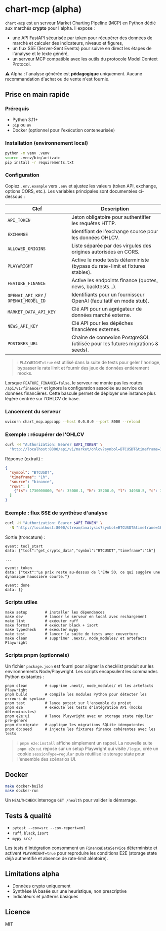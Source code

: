 # chart-mcp (alpha)

`chart-mcp` est un serveur Market Charting Pipeline (MCP) en Python dédié aux marchés **crypto** pour l'alpha. Il expose :

- une API FastAPI sécurisée par token pour récupérer des données de marché et calculer des indicateurs, niveaux et figures,
- un flux SSE (Server-Sent Events) pour suivre en direct les étapes de l'analyse et le texte généré,
- un serveur MCP compatible avec les outils du protocole Model Context Protocol.

⚠️ Alpha : l'analyse générée est **pédagogique** uniquement. Aucune recommandation d'achat ou de vente n'est fournie.

## Prise en main rapide

### Prérequis

- Python 3.11+
- `pip` ou `uv`
- Docker (optionnel pour l'exécution conteneurisée)

### Installation (environnement local)

```bash
python -m venv .venv
source .venv/bin/activate
pip install -r requirements.txt
```

### Configuration

Copiez `.env.example` vers `.env` et ajustez les valeurs (token API, exchange, options CORS, etc.).
Les variables principales sont documentées ci-dessous :

| Clef | Description |
| --- | --- |
| `API_TOKEN` | Jeton obligatoire pour authentifier les requêtes HTTP. |
| `EXCHANGE` | Identifiant de l'exchange source pour les données OHLCV. |
| `ALLOWED_ORIGINS` | Liste séparée par des virgules des origines autorisées en CORS. |
| `PLAYWRIGHT` | Active le mode tests déterministe (bypass du rate-limit et fixtures stables). |
| `FEATURE_FINANCE` | Active les endpoints finance (quotes, news, backtests...). |
| `OPENAI_API_KEY` / `OPENAI_MODEL_ID` | Identifiants pour un fournisseur OpenAI (facultatif en mode stub). |
| `MARKET_DATA_API_KEY` | Clé API pour un agrégateur de données marché externe. |
| `NEWS_API_KEY` | Clé API pour les dépêches financières externes. |
| `POSTGRES_URL` | Chaîne de connexion PostgreSQL (utilisée pour les futures migrations & seeds). |

> ℹ️ `PLAYWRIGHT=true` est utilisé dans la suite de tests pour geler l'horloge, bypasser le rate limit
> et fournir des jeux de données entièrement mocks.

Lorsque `FEATURE_FINANCE=false`, le serveur ne monte pas les routes `/api/v1/finance/*` et ignore
la configuration associée au service de données financières. Cette bascule permet de déployer une
instance plus légère centrée sur l'OHLCV de base.

### Lancement du serveur

```bash
uvicorn chart_mcp.app:app --host 0.0.0.0 --port 8000 --reload
```

### Exemple : récupérer de l'OHLCV

```bash
curl -H "Authorization: Bearer $API_TOKEN" \
  "http://localhost:8000/api/v1/market/ohlcv?symbol=BTCUSDT&timeframe=1h&limit=500"
```

Réponse (extrait) :

```json
{
  "symbol": "BTCUSDT",
  "timeframe": "1h",
  "source": "binance",
  "rows": [
    {"ts": 1730000000, "o": 35000.1, "h": 35200.0, "l": 34980.5, "c": 35110.0, "v": 123.45}
  ]
}
```

### Exemple : flux SSE de synthèse d'analyse

```bash
curl -H "Authorization: Bearer $API_TOKEN" \
  -N "http://localhost:8000/stream/analysis?symbol=BTCUSDT&timeframe=1h"
```

Sortie (troncature) :

```
event: tool_start
data: {"tool":"get_crypto_data","symbol":"BTCUSDT","timeframe":"1h"}

...

event: token
data: {"text":"Le prix reste au-dessus de l'EMA 50, ce qui suggère une dynamique haussière courte."}

event: done
data: {}
```

### Scripts utiles

```
make setup        # installer les dépendances
make dev          # lancer le serveur en local avec rechargement
make lint         # exécuter ruff
make format       # exécuter black + isort
make typecheck    # exécuter mypy
make test         # lancer la suite de tests avec couverture
make clean        # supprimer .next/, node_modules/ et artefacts Playwright
```

### Scripts pnpm (optionnels)

Un fichier `package.json` est fourni pour aligner la checklist produit sur les environnements
Node/Playwright. Les scripts encapsulent les commandes Python existantes :

```
pnpm clean        # supprime .next/, node_modules/ et les artefacts Playwright
pnpm build        # compile les modules Python pour détecter les erreurs de syntaxe
pnpm test         # lance pytest sur l'ensemble du projet
pnpm e2e          # exécute les tests d'intégration API (mocks déterministes)
pnpm e2e:ui       # lance Playwright avec un storage state régulier pré-généré
pnpm db:migrate   # applique les migrations SQLite idempotentes
pnpm db:seed      # injecte les fixtures finance cohérentes avec les tests
```

> ℹ️ `pnpm e2e:install` affiche simplement un rappel. La nouvelle suite
> `pnpm e2e:ui` repose sur un setup Playwright qui visite `/login`, crée un
> cookie `sessionType=regular` puis réutilise le storage state pour l'ensemble
> des scénarios UI.

## Docker

```bash
make docker-build
make docker-run
```

Un `HEALTHCHECK` interroge `GET /health` pour valider le démarrage.

## Tests & qualité

- `pytest --cov=src --cov-report=xml`
- `ruff`, `black`, `isort`
- `mypy src/`

Les tests d'intégration consomment un `FinanceDataService` déterministe et activent
`PLAYWRIGHT=true` pour reproduire les conditions E2E (storage state déjà authentifié
et absence de rate-limit aléatoire).

## Limitations alpha

- Données crypto uniquement
- Synthèse IA basée sur une heuristique, non prescriptive
- Indicateurs et patterns basiques

## Licence

MIT
